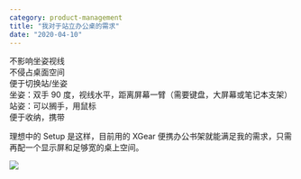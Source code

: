 ```yaml
---
category: product-management
title: "我对于站立办公桌的需求"
date: "2020-04-10"
---
```


不影响坐姿视线  
不侵占桌面空间  
便于切换站/坐姿  
坐姿：双手 90 度，视线水平，距离屏幕一臂（需要键盘，大屏幕或笔记本支架）  
站姿：可以搁手，用鼠标  
便于收纳，携带

理想中的 Setup 是这样，目前用的 XGear 便携办公书架就能满足我的需求，只需再配一个显示屏和足够宽的桌上空间。

![](https://goooooouwa.fun:8143/static/images/e59bbee78987-1.png)
